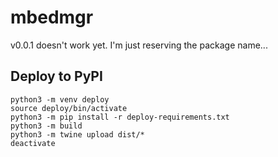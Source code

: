 # mbedmgr

v0.0.1 doesn't work yet. I'm just reserving the package name...

## Deploy to PyPI

```
python3 -m venv deploy
source deploy/bin/activate
python3 -m pip install -r deploy-requirements.txt
python3 -m build
python3 -m twine upload dist/*
deactivate
```
